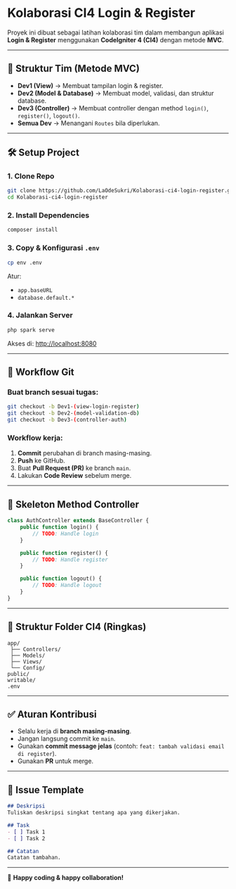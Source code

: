 # Kolaborasi CI4 Login & Register

Proyek ini dibuat sebagai latihan kolaborasi tim dalam membangun aplikasi **Login & Register** menggunakan **CodeIgniter 4 (CI4)** dengan metode **MVC**.

---

## 👥 Struktur Tim (Metode MVC)
- **Dev1 (View)** → Membuat tampilan login & register.
- **Dev2 (Model & Database)** → Membuat model, validasi, dan struktur database.
- **Dev3 (Controller)** → Membuat controller dengan method `login()`, `register()`, `logout()`.
- **Semua Dev** → Menangani `Routes` bila diperlukan.

---

## 🛠️ Setup Project

### 1. Clone Repo
```bash
git clone https://github.com/LaOdeSukri/Kolaborasi-ci4-login-register.git
cd Kolaborasi-ci4-login-register
```

### 2. Install Dependencies
```bash
composer install
```

### 3. Copy & Konfigurasi `.env`
```bash
cp env .env
```
Atur:
- `app.baseURL`
- `database.default.*`

### 4. Jalankan Server
```bash
php spark serve
```
Akses di: [http://localhost:8080](http://localhost:8080)

---

## 🌿 Workflow Git

### Buat branch sesuai tugas:
```bash
git checkout -b Dev1-(view-login-register)
git checkout -b Dev2-(model-validation-db)
git checkout -b Dev3-(controller-auth)
```

### Workflow kerja:
1. **Commit** perubahan di branch masing-masing.
2. **Push** ke GitHub.
3. Buat **Pull Request (PR)** ke branch `main`.
4. Lakukan **Code Review** sebelum merge.

---

## 📌 Skeleton Method Controller
```php
class AuthController extends BaseController {
    public function login() {
        // TODO: Handle login
    }

    public function register() {
        // TODO: Handle register
    }

    public function logout() {
        // TODO: Handle logout
    }
}
```

---

## 📂 Struktur Folder CI4 (Ringkas)
```
app/
 ├── Controllers/
 ├── Models/
 ├── Views/
 └── Config/
public/
writable/
.env
```

---

## ✅ Aturan Kontribusi
- Selalu kerja di **branch masing-masing**.
- Jangan langsung commit ke `main`.
- Gunakan **commit message jelas** (contoh: `feat: tambah validasi email di register`).
- Gunakan **PR** untuk merge.

---

## 📝 Issue Template
```markdown
## Deskripsi
Tuliskan deskripsi singkat tentang apa yang dikerjakan.

## Task
- [ ] Task 1
- [ ] Task 2

## Catatan
Catatan tambahan.
```

---

🚀 **Happy coding & happy collaboration!**
